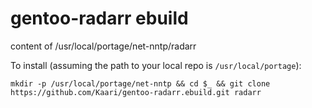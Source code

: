 # gentoo-radarr ebuild

content of /usr/local/portage/net-nntp/radarr

To install (assuming the path to your local repo is `/usr/local/portage`):

```
mkdir -p /usr/local/portage/net-nntp && cd $_ && git clone https://github.com/Kaari/gentoo-radarr.ebuild.git radarr
```
